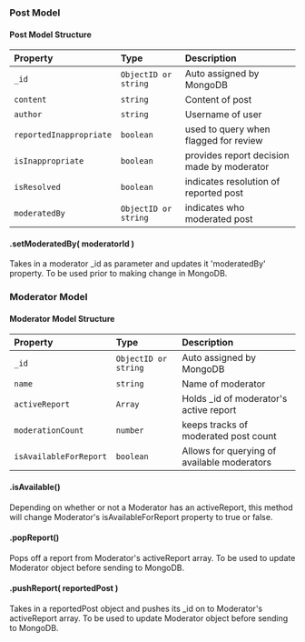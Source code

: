 ### Post Model

#### Post Model Structure

| Property                | Type                 | Description                                |
| :---------------------- | :------------------- | :----------------------------------------- |
| `_id`                   | `ObjectID or string` | Auto assigned by MongoDB                   |
| `content`               | `string`             | Content of post                            |
| `author`                | `string`             | Username of user                           |
| `reportedInappropriate` | `boolean`            | used to query when flagged for review      |
| `isInappropriate`       | `boolean`            | provides report decision made by moderator |
| `isResolved`            | `boolean`            | indicates resolution of reported post      |
| `moderatedBy`           | `ObjectID or string` | indicates who moderated post               |

#### .setModeratedBy( moderatorId )

Takes in a moderator \_id as parameter and updates it 'moderatedBy' property. To be used prior to making change in MongoDB.

### Moderator Model

#### Moderator Model Structure

| Property               | Type                 | Description                                 |
| :--------------------- | :------------------- | :------------------------------------------ |
| `_id`                  | `ObjectID or string` | Auto assigned by MongoDB                    |
| `name`                 | `string`             | Name of moderator                           |
| `activeReport`         | `Array`              | Holds \_id of moderator's active report     |
| `moderationCount`      | `number`             | keeps tracks of moderated post count        |
| `isAvailableForReport` | `boolean`            | Allows for querying of available moderators |

#### .isAvailable()

Depending on whether or not a Moderator has an activeReport, this method will change Moderator's isAvailableForReport property to true or false.

#### .popReport()

Pops off a report from Moderator's activeReport array. To be used to update Moderator object before sending to MongoDB.

#### .pushReport( reportedPost )

Takes in a reportedPost object and pushes its \_id on to Moderator's activeReport array. To be used to update Moderator object before sending to MongoDB.
